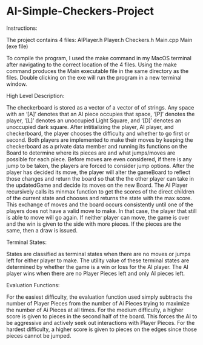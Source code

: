 # AI-Simple-Checkers-Project

Instructions:

The project contains 4 files: 
AIPlayer.h
Player.h
Checkers.h
Main.cpp
Main (exe file)

To compile the program, I used the make command in my MacOS terminal after navigating to the correct location of the 4 files. Using the make command produces the Main executable file in the same directory as the files.  Double clicking on the exe will run the program in a new terminal window. 


High Level Description:

The checkerboard is stored as a vector of a vector of of strings. Any space with an ‘[A]’ denotes that an AI piece occupies that space, ‘[P]’ denotes the player, ‘[L]’ denotes an unoccupied Light Square, and ‘[D]’ denotes an unoccupied dark square. After intitializing the player, AI player, and checkerboard, the player chooses the difficulty and whether to go first or second. Both players are implemented to make their moves by keeping the checkerboard as a private data member and running its functions on the Board to determine where its pieces are and what jumps/moves are possible for each piece. Before moves are even considered, if there is any jump to be taken, the players are forced to consider jump options. After the player has decided its move, the player will alter the gameBoard to reflect those changes and return the board so that the the other player can take in the updatedGame and decide its moves on the new Board. The AI Player recursively calls its minmax function to get the scores of the direct children of the current state and chooses and returns the state with the max score. This exchange of moves and the board occurs consistently until one of the players does not have a valid move to make. In that case, the player that still is able to move will go again. If neither player can move, the game is over and the win is given to the side with more pieces. If the pieces are the same, then a draw is issued.



Terminal States:

States are classified as terminal states when there are no moves or jumps left for either player to make. The utility value of these terminal states are determined by whether the game is a win or loss for the AI player. The AI player wins when there are no Player Pieces left and only AI pieces left.

Evaluation Functions:

For the easiest difficulty, the evaluation function used simply subtracts the number of Player Pieces from the number of Ai Pieces trying to maximize the number of Ai Pieces at all times.
For the medium difficulty, a higher score is given to pieces in the second half of the board. This forces the AI to be aggressive and actively seek out interactions with Player Pieces. For the hardest difficulty, a higher score is given to pieces on the edges since those pieces cannot be jumped.



 


